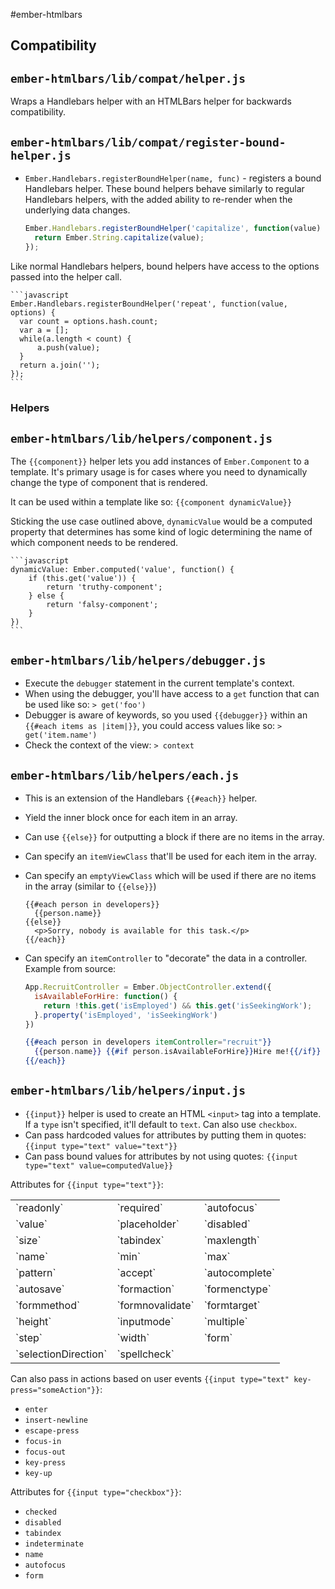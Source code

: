 #ember-htmlbars

## Compatibility
## `ember-htmlbars/lib/compat/helper.js`
Wraps a Handlebars helper with an HTMLBars helper for backwards compatibility.

## `ember-htmlbars/lib/compat/register-bound-helper.js`
* `Ember.Handlebars.registerBoundHelper(name, func)` - registers a bound Handlebars helper.  These bound helpers behave similarly to regular Handlebars helpers, with the added ability to re-render when the underlying data changes.

	```javascript
	Ember.Handlebars.registerBoundHelper('capitalize', function(value) {
	  return Ember.String.capitalize(value);
	});
	```

Like normal Handlebars helpers, bound helpers have access to the options passed into the helper call.

	```javascript
	Ember.Handlebars.registerBoundHelper('repeat', function(value, options) {
	  var count = options.hash.count;
	  var a = [];
	  while(a.length < count) {
	      a.push(value);
	  }
	  return a.join('');
	});
	```

### Helpers
## `ember-htmlbars/lib/helpers/component.js`
The `{{component}}` helper lets you add instances of `Ember.Component` to a template.  It's primary usage is for cases where you need to dynamically change the type of component that is rendered.

It can be used within a template like so:  `{{component dynamicValue}}`

Sticking the use case outlined above, `dynamicValue` would be a computed property that determines has some kind of logic determining the name of which component needs to be rendered.

	```javascript
	dynamicValue: Ember.computed('value', function() {
		if (this.get('value')) {
			return 'truthy-component';
		} else {
			return 'falsy-component';
		}
	})
	```

## `ember-htmlbars/lib/helpers/debugger.js`
* Execute the `debugger` statement in the current template's context.
* When using the debugger, you'll have access to a `get` function that can be used like so: `> get('foo')`
* Debugger is aware of keywords, so you used `{{debugger}}` within an `{{#each items as |item|}}`, you could access values like so: `> get('item.name')`
* Check the context of the view: `> context`

## `ember-htmlbars/lib/helpers/each.js`
* This is an extension of the Handlebars `{{#each}}` helper.
* Yield the inner block once for each item in an array.
* Can use `{{else}}` for outputting a block if there are no items in the array.
* Can specify an `itemViewClass` that'll be used for each item in the array.
* Can specify an `emptyViewClass` which will be used if there are no items in the array (similar to `{{else}}`)
  
  ```
  {{#each person in developers}}
    {{person.name}}
  {{else}}
    <p>Sorry, nobody is available for this task.</p>
  {{/each}}
  ```

* Can specify an `itemController` to "decorate" the data in a controller.  Example from source:

  ```javascript
  App.RecruitController = Ember.ObjectController.extend({
    isAvailableForHire: function() {
      return !this.get('isEmployed') && this.get('isSeekingWork');
    }.property('isEmployed', 'isSeekingWork')
  })
  ```

  ```handlebars
  {{#each person in developers itemController="recruit"}}
    {{person.name}} {{#if person.isAvailableForHire}}Hire me!{{/if}}
  {{/each}}
  ```

## `ember-htmlbars/lib/helpers/input.js`
* `{{input}}` helper is used to create an HTML `<input>` tag into a template.  If a `type` isn't specified, it'll default to `text`.  Can also use `checkbox`.
* Can pass hardcoded values for attributes by putting them in quotes: `{{input type="text" value="text"}}`
* Can pass bound values for attributes by not using quotes: `{{input type="text" value=computedValue}}`

Attributes for `{{input type="text"}}`:
 <table>
  <tr><td>`readonly`</td><td>`required`</td><td>`autofocus`</td></tr>
  <tr><td>`value`</td><td>`placeholder`</td><td>`disabled`</td></tr>
  <tr><td>`size`</td><td>`tabindex`</td><td>`maxlength`</td></tr>
  <tr><td>`name`</td><td>`min`</td><td>`max`</td></tr>
  <tr><td>`pattern`</td><td>`accept`</td><td>`autocomplete`</td></tr>
  <tr><td>`autosave`</td><td>`formaction`</td><td>`formenctype`</td></tr>
  <tr><td>`formmethod`</td><td>`formnovalidate`</td><td>`formtarget`</td></tr>
  <tr><td>`height`</td><td>`inputmode`</td><td>`multiple`</td></tr>
  <tr><td>`step`</td><td>`width`</td><td>`form`</td></tr>
  <tr><td>`selectionDirection`</td><td>`spellcheck`</td><td>&nbsp;</td></tr>
 </table>

Can also pass in actions based on user events `{{input type="text" key-press="someAction"}}`:
* `enter`
* `insert-newline`
* `escape-press`
* `focus-in`
* `focus-out`
* `key-press`
* `key-up`

Attributes for `{{input type="checkbox"}}`:
* `checked`
* `disabled`
* `tabindex`
* `indeterminate`
* `name`
* `autofocus`
* `form`

